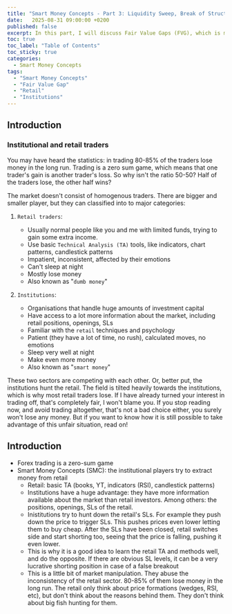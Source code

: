 ```yaml
---
title: "Smart Money Concepts - Part 3: Liquidity Sweep, Break of Structure"
date:   2025-08-31 09:00:00 +0200
published: false
excerpt: In this part, I will discuss Fair Value Gaps (FVG), which is more of a trading psychology topic, but you will see how it relates to Smart Money Concepts in the following parts.
toc: true
toc_label: "Table of Contents"
toc_sticky: true
categories:
  - Smart Money Concepts
tags:
  - "Smart Money Concepts"
  - "Fair Value Gap"
  - "Retail"
  - "Institutions"
---
```


## Introduction

### Institutional and retail traders

You may have heard the statistics: in trading 80-85% of the traders lose money in the long run. Trading is a zero sum game, which means that one trader's gain is another trader's loss. So why isn't the ratio 50-50? Half of the traders lose, the other half wins?

The market doesn't consist of homogenous traders. There are bigger and smaller player, but they can classified into to major categories:

1. `Retail traders`:
    - Usually normal people like you and me with limited funds, trying to gain some extra income.
    - Use basic `Technical Analysis (TA)` tools, like indicators, chart patterns, candlestick patterns
    - Impatient, inconsistent, affected by their emotions
    - Can't sleep at night
    - Mostly lose money
    - Also known as "`dumb money`"

2. `Institutions`:
    - Organisations that handle huge amounts of investment capital
    - Have access to a lot more information about the market, including retail positions, openings, SLs
    - Familiar with the `retail` techniques and psychology
    - Patient (they have a lot of time, no rush), calculated moves, no emotions
    - Sleep very well at night
    - Make even more money
    - Also known as "`smart money`"

These two sectors are competing with each other. Or, better put, the institutions hunt the retail. The field is tilted heavily towards the institutions, which is why most retail traders lose. If I have already turned your interest in trading off, that's completely fair, I won't blame you. If you stop reading now, and avoid trading altogether, that's not a bad choice either, you surely won't lose any money. But if you want to know how it is still possible to take advantage of this unfair situation, read on!

## Introduction
- Forex trading is a zero-sum game
- Smart Money Concepts (SMC): the institutional players try to extract money from retail
    - Retail: basic TA (books, YT, indicators (RSI), candlestick patterns)
    - Institutions have a huge advantage: they have more information available about the market than retail investors. Among others: the positions, openings, SLs of the retail.
    - Inistitutions try to hunt down the retail's SLs. For example they push down the price to trigger SLs. This pushes prices even lower letting them to buy cheap. After the SLs have been closed, retail switches side and start shorting too, seeing that the price is falling, pushing it even lower.
    - This is why it is a good idea to learn the retail TA and methods well, and do the opposite. If there are obvious SL levels, it can be a very lucrative shorting position in case of a false breakout
    - This is a little bit of market manipulation. They abuse the inconsistency of the retail sector. 80-85% of them lose money in the long run. The retail only think about price formations (wedges, RSI, etc), but don't think about the reasons behind them. They don't think about big fish hunting for them.
